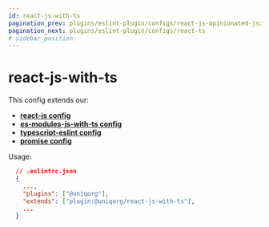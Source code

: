 ```yaml
---
id: react-js-with-ts
pagination_prev: plugins/eslint-plugin/configs/react-js-opinionated-jsx
pagination_next: plugins/eslint-plugin/configs/react-ts
# sidebar_position: 
---
```


# react-js-with-ts

This config extends our:
-  **[react-js config](plugins/eslint-plugin/configs/react-js.md)**
-  **[es-modules-js-with-ts config](plugins/eslint-plugin/configs/esm-js-with-ts.md)**
-  **[typescript-eslint config](plugins/eslint-plugin/configs/typescript-eslint.md)**
-  **[promise config](plugins/eslint-plugin/configs/promise.md)**


Usage:

```json
  // .eslintrc.json
  {
    ...,
    "plugins": ["@uniqorg"],
    "extends": ["plugin:@uniqorg/react-js-with-ts"],
    ...
  }
```
